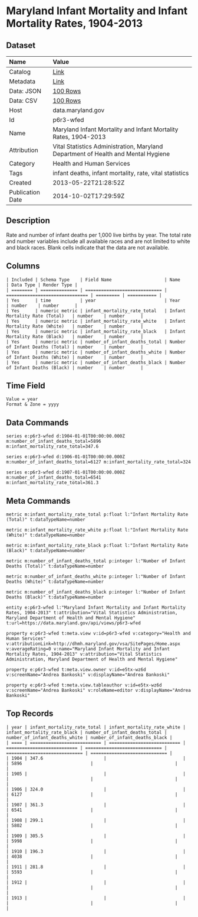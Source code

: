 # Maryland Infant Mortality and Infant Mortality Rates, 1904-2013

## Dataset

| Name | Value |
| :--- | :---- |
| Catalog | [Link](https://catalog.data.gov/dataset/maryland-infant-mortality-and-infant-mortality-rates-1904-2013-3e3b0) |
| Metadata | [Link](https://data.maryland.gov/api/views/p6r3-wfed) |
| Data: JSON | [100 Rows](https://data.maryland.gov/api/views/p6r3-wfed/rows.json?max_rows=100) |
| Data: CSV | [100 Rows](https://data.maryland.gov/api/views/p6r3-wfed/rows.csv?max_rows=100) |
| Host | data.maryland.gov |
| Id | p6r3-wfed |
| Name | Maryland Infant Mortality and Infant Mortality Rates, 1904-2013 |
| Attribution | Vital Statistics Administration, Maryland Department of Health and Mental Hygiene |
| Category | Health and Human Services |
| Tags | infant deaths, infant mortality, rate, vital statistics |
| Created | 2013-05-22T21:28:52Z |
| Publication Date | 2014-10-02T17:29:59Z |

## Description

Rate and number of infant deaths per 1,000 live births by year. The total rate and number variables include all available races and are not limited to white and black races. Blank cells indicate that the data are not available.

## Columns

```ls
| Included | Schema Type    | Field Name                    | Name                            | Data Type | Render Type |
| ======== | ============== | ============================= | =============================== | ========= | =========== |
| Yes      | time           | year                          | Year                            | number    | number      |
| Yes      | numeric metric | infant_mortality_rate_total   | Infant Mortality Rate (Total)   | number    | number      |
| Yes      | numeric metric | infant_mortality_rate_white   | Infant Mortality Rate (White)   | number    | number      |
| Yes      | numeric metric | infant_mortality_rate_black   | Infant Mortality Rate (Black)   | number    | number      |
| Yes      | numeric metric | number_of_infant_deaths_total | Number of Infant Deaths (Total) | number    | number      |
| Yes      | numeric metric | number_of_infant_deaths_white | Number of Infant Deaths (White) | number    | number      |
| Yes      | numeric metric | number_of_infant_deaths_black | Number of Infant Deaths (Black) | number    | number      |
```

## Time Field

```ls
Value = year
Format & Zone = yyyy
```

## Data Commands

```ls
series e:p6r3-wfed d:1904-01-01T00:00:00.000Z m:number_of_infant_deaths_total=5896 m:infant_mortality_rate_total=347.6

series e:p6r3-wfed d:1906-01-01T00:00:00.000Z m:number_of_infant_deaths_total=6127 m:infant_mortality_rate_total=324

series e:p6r3-wfed d:1907-01-01T00:00:00.000Z m:number_of_infant_deaths_total=6541 m:infant_mortality_rate_total=361.3
```

## Meta Commands

```ls
metric m:infant_mortality_rate_total p:float l:"Infant Mortality Rate (Total)" t:dataTypeName=number

metric m:infant_mortality_rate_white p:float l:"Infant Mortality Rate (White)" t:dataTypeName=number

metric m:infant_mortality_rate_black p:float l:"Infant Mortality Rate (Black)" t:dataTypeName=number

metric m:number_of_infant_deaths_total p:integer l:"Number of Infant Deaths (Total)" t:dataTypeName=number

metric m:number_of_infant_deaths_white p:integer l:"Number of Infant Deaths (White)" t:dataTypeName=number

metric m:number_of_infant_deaths_black p:integer l:"Number of Infant Deaths (Black)" t:dataTypeName=number

entity e:p6r3-wfed l:"Maryland Infant Mortality and Infant Mortality Rates, 1904-2013" t:attribution="Vital Statistics Administration, Maryland Department of Health and Mental Hygiene" t:url=https://data.maryland.gov/api/views/p6r3-wfed

property e:p6r3-wfed t:meta.view v:id=p6r3-wfed v:category="Health and Human Services" v:attributionLink=http://dhmh.maryland.gov/vsa/SitePages/Home.aspx v:averageRating=0 v:name="Maryland Infant Mortality and Infant Mortality Rates, 1904-2013" v:attribution="Vital Statistics Administration, Maryland Department of Health and Mental Hygiene"

property e:p6r3-wfed t:meta.view.owner v:id=e5tx-wz6d v:screenName="Andrea Bankoski" v:displayName="Andrea Bankoski"

property e:p6r3-wfed t:meta.view.tableauthor v:id=e5tx-wz6d v:screenName="Andrea Bankoski" v:roleName=editor v:displayName="Andrea Bankoski"
```

## Top Records

```ls
| year | infant_mortality_rate_total | infant_mortality_rate_white | infant_mortality_rate_black | number_of_infant_deaths_total | number_of_infant_deaths_white | number_of_infant_deaths_black | 
| ==== | =========================== | =========================== | =========================== | ============================= | ============================= | ============================= | 
| 1904 | 347.6                       |                             |                             | 5896                          |                               |                               | 
| 1905 |                             |                             |                             |                               |                               |                               | 
| 1906 | 324.0                       |                             |                             | 6127                          |                               |                               | 
| 1907 | 361.3                       |                             |                             | 6541                          |                               |                               | 
| 1908 | 299.1                       |                             |                             | 5802                          |                               |                               | 
| 1909 | 305.5                       |                             |                             | 5998                          |                               |                               | 
| 1910 | 196.3                       |                             |                             | 4038                          |                               |                               | 
| 1911 | 281.8                       |                             |                             | 5593                          |                               |                               | 
| 1912 |                             |                             |                             |                               |                               |                               | 
| 1913 |                             |                             |                             |                               |                               |                               | 
```